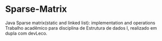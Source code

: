 # Sparse-Matrix
Java Sparse matrix(static and linked list): implementation and operations
Trabalho acadêmico para disciplina de Estrutura de dados I, realizado em dupla com devLeco.
